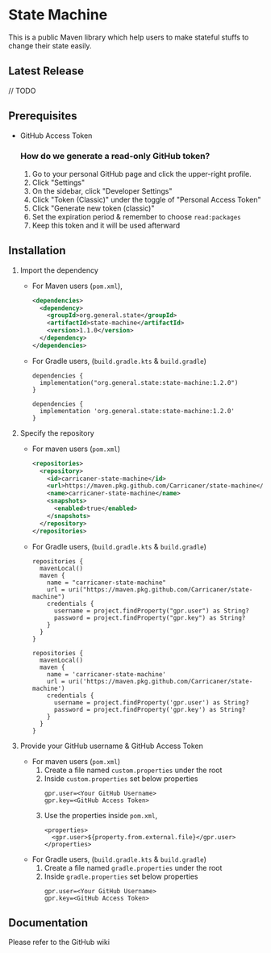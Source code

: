 # State Machine

This is a public Maven library which help users to make stateful stuffs to change their state
easily.

## Latest Release

// TODO

## Prerequisites

* GitHub Access Token
  ### How do we generate a read-only GitHub token?
    1. Go to your personal GitHub page and click the upper-right profile.
    2. Click "Settings"
    3. On the sidebar, click "Developer Settings"
    4. Click "Token (Classic)" under the toggle of "Personal Access Token"
    5. Click "Generate new token (classic)"
    6. Set the expiration period & remember to choose `read:packages`
    7. Keep this token and it will be used afterward

## Installation

1. Import the dependency
    * For Maven users (`pom.xml`),
      ```xml
      <dependencies>
        <dependency>
          <groupId>org.general.state</groupId>
          <artifactId>state-machine</artifactId>
          <version>1.1.0</version>
        </dependency>
      </dependencies>
      ```

    * For Gradle users, (`build.gradle.kts` & `build.gradle`)
      ```
      dependencies {
        implementation("org.general.state:state-machine:1.2.0")
      }
      ```
      ```
      dependencies {
        implementation 'org.general.state:state-machine:1.2.0'
      }
      ```

2. Specify the repository
    * For maven users (`pom.xml`)
      ```xml
      <repositories>
        <repository>
          <id>carricaner-state-machine</id>
          <url>https://maven.pkg.github.com/Carricaner/state-machine</url>
          <name>carricaner-state-machine</name>
          <snapshots>
            <enabled>true</enabled>
          </snapshots>
        </repository>
      </repositories>
      ```

    * For Gradle users, (`build.gradle.kts` & `build.gradle`)
      ```
      repositories {
        mavenLocal()
        maven {
          name = "carricaner-state-machine"
          url = uri("https://maven.pkg.github.com/Carricaner/state-machine")
          credentials {
            username = project.findProperty("gpr.user") as String?
            password = project.findProperty("gpr.key") as String?
          }
        }
      }
      ```
      ```
      repositories {
        mavenLocal()
        maven {
          name = 'carricaner-state-machine'
          url = uri('https://maven.pkg.github.com/Carricaner/state-machine')
          credentials {
            username = project.findProperty('gpr.user') as String?
            password = project.findProperty('gpr.key') as String?
          }
        }
      }
      ```

3. Provide your GitHub username & GitHub Access Token
    * For maven users (`pom.xml`)
        1. Create a file named `custom.properties` under the root
        2. Inside `custom.properties` set below properties
           ```
           gpr.user=<Your GitHub Username>
           gpr.key=<GitHub Access Token>
           ```
        3. Use the properties inside `pom.xml`,
           ```
           <properties>
             <gpr.user>${property.from.external.file}</gpr.user>
           </properties>
           ```
    * For Gradle users, (`build.gradle.kts` & `build.gradle`)
        1. Create a file named `gradle.properties` under the root
        2. Inside `gradle.properties` set below properties
           ```
           gpr.user=<Your GitHub Username>
           gpr.key=<GitHub Access Token>
           ```

## Documentation

Please refer to the GitHub wiki

